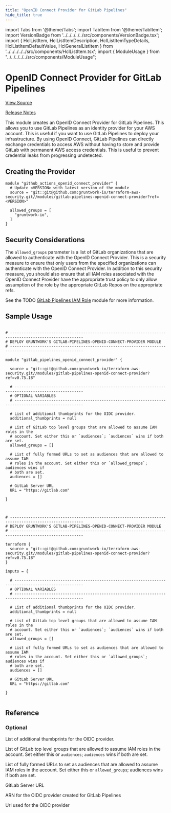 ```yaml
---
title: "OpenID Connect Provider for GitLab Pipelines"
hide_title: true
---
```


import Tabs from '@theme/Tabs';
import TabItem from '@theme/TabItem';
import VersionBadge from '../../../../../src/components/VersionBadge.tsx';
import { HclListItem, HclListItemDescription, HclListItemTypeDetails, HclListItemDefaultValue, HclGeneralListItem } from '../../../../../src/components/HclListItem.tsx';
import { ModuleUsage } from "../../../../../src/components/ModuleUsage";

<VersionBadge repoTitle="Security Modules" version="0.75.18" lastModifiedVersion="0.75.15"/>

# OpenID Connect Provider for GitLab Pipelines

<a href="https://github.com/gruntwork-io/terraform-aws-security/tree/v0.75.18/modules/gitlab-pipelines-openid-connect-provider" className="link-button" title="View the source code for this module in GitHub.">View Source</a>

<a href="https://github.com/gruntwork-io/terraform-aws-security/releases/tag/v0.75.15" className="link-button" title="Release notes for only versions which impacted this module.">Release Notes</a>

This module creates an OpenID Connect Provider for GitLab Pipelines. This allows you to use GitLab Pipelines as an identity
provider for your AWS account. This is useful if you want to use GitLab Pipelines to deploy your infrastructure. By
using OpenID Connect, GitLab Pipelines can directly exchange credentials to access AWS without having to store and provide
GitLab with permanent AWS access credentials. This is useful to prevent credential leaks from progressing undetected.

## Creating the Provider

```hcl
module "github_actions_openid_connect_provider" {
  # Update <VERSION> with latest version of the module
  source = "git::git@github.com:gruntwork-io/terraform-aws-security.git//modules/gitlab-pipelines-openid-connect-provider?ref=<VERSION>"

  allowed_groups = [
    "gruntwork-io",
  ]
}
```

## Security Considerations

The `allowed_groups` parameter is a list of GitLab organizations that are allowed to authenticate with the OpenID
Connect Provider. This is a security measure to ensure that only users from the specified organizations can authenticate
with the OpenID Connect Provider. In addition to this security measure, you should also ensure that all IAM roles
associated with the OpenID Connect Provider have the appropriate trust policy to only allow assumption of the role by
the appropriate GitLab Repos on the appropriate refs.

See the TODO [GitLab Pipelines IAM Role](https://github.com/gruntwork-io/terraform-aws-security/tree/v0.75.18/modules/gitlab-pipelines-iam-role/README.md) module for more information.

## Sample Usage

<Tabs>
<TabItem value="terraform" label="Terraform" default>

```hcl title="main.tf"

# ------------------------------------------------------------------------------------------------------
# DEPLOY GRUNTWORK'S GITLAB-PIPELINES-OPENID-CONNECT-PROVIDER MODULE
# ------------------------------------------------------------------------------------------------------

module "gitlab_pipelines_openid_connect_provider" {

  source = "git::git@github.com:gruntwork-io/terraform-aws-security.git//modules/gitlab-pipelines-openid-connect-provider?ref=v0.75.18"

  # ----------------------------------------------------------------------------------------------------
  # OPTIONAL VARIABLES
  # ----------------------------------------------------------------------------------------------------

  # List of additional thumbprints for the OIDC provider.
  additional_thumbprints = null

  # List of GitLab top level groups that are allowed to assume IAM roles in the
  # account. Set either this or `audiences`; `audiences` wins if both are set.
  allowed_groups = []

  # List of fully formed URLs to set as audiences that are allowed to assume IAM
  # roles in the account. Set either this or `allowed_groups`; audiences wins if
  # both are set.
  audiences = []

  # GitLab Server URL
  URL = "https://gitlab.com"

}


```

</TabItem>
<TabItem value="terragrunt" label="Terragrunt" default>

```hcl title="terragrunt.hcl"

# ------------------------------------------------------------------------------------------------------
# DEPLOY GRUNTWORK'S GITLAB-PIPELINES-OPENID-CONNECT-PROVIDER MODULE
# ------------------------------------------------------------------------------------------------------

terraform {
  source = "git::git@github.com:gruntwork-io/terraform-aws-security.git//modules/gitlab-pipelines-openid-connect-provider?ref=v0.75.18"
}

inputs = {

  # ----------------------------------------------------------------------------------------------------
  # OPTIONAL VARIABLES
  # ----------------------------------------------------------------------------------------------------

  # List of additional thumbprints for the OIDC provider.
  additional_thumbprints = null

  # List of GitLab top level groups that are allowed to assume IAM roles in the
  # account. Set either this or `audiences`; `audiences` wins if both are set.
  allowed_groups = []

  # List of fully formed URLs to set as audiences that are allowed to assume IAM
  # roles in the account. Set either this or `allowed_groups`; audiences wins if
  # both are set.
  audiences = []

  # GitLab Server URL
  URL = "https://gitlab.com"

}


```

</TabItem>
</Tabs>




## Reference

<Tabs>
<TabItem value="inputs" label="Inputs" default>

### Optional

<HclListItem name="additional_thumbprints" requirement="optional" type="list(string)">
<HclListItemDescription>

List of additional thumbprints for the OIDC provider.

</HclListItemDescription>
<HclListItemDefaultValue defaultValue="null"/>
</HclListItem>

<HclListItem name="allowed_groups" requirement="optional" type="list(string)">
<HclListItemDescription>

List of GitLab top level groups that are allowed to assume IAM roles in the account. Set either this or `audiences`; `audiences` wins if both are set.

</HclListItemDescription>
<HclListItemDefaultValue defaultValue="[]"/>
</HclListItem>

<HclListItem name="audiences" requirement="optional" type="list(string)">
<HclListItemDescription>

List of fully formed URLs to set as audiences that are allowed to assume IAM roles in the account. Set either this or `allowed_groups`; audiences wins if both are set.

</HclListItemDescription>
<HclListItemDefaultValue defaultValue="[]"/>
</HclListItem>

<HclListItem name="URL" requirement="optional" type="string">
<HclListItemDescription>

GitLab Server URL

</HclListItemDescription>
<HclListItemDefaultValue defaultValue="&quot;https://gitlab.com&quot;"/>
</HclListItem>

</TabItem>
<TabItem value="outputs" label="Outputs">

<HclListItem name="arn">
<HclListItemDescription>

ARN for the OIDC provider created for GitLab Pipelines

</HclListItemDescription>
</HclListItem>

<HclListItem name="url">
<HclListItemDescription>

Url used for the OIDC provider

</HclListItemDescription>
</HclListItem>

</TabItem>
</Tabs>

<!-- ##DOCS-SOURCER-START
{
  "originalSources": [
    "https://github.com/gruntwork-io/terraform-aws-security/tree/v0.75.18/modules/gitlab-pipelines-openid-connect-provider/readme.md",
    "https://github.com/gruntwork-io/terraform-aws-security/tree/v0.75.18/modules/gitlab-pipelines-openid-connect-provider/variables.tf",
    "https://github.com/gruntwork-io/terraform-aws-security/tree/v0.75.18/modules/gitlab-pipelines-openid-connect-provider/outputs.tf"
  ],
  "sourcePlugin": "module-catalog-api",
  "hash": "32e95572c6431b90059a8e4aa5e5b241"
}
##DOCS-SOURCER-END -->
